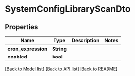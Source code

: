# SystemConfigLibraryScanDto

## Properties

Name | Type | Description | Notes
------------ | ------------- | ------------- | -------------
**cron_expression** | **String** |  | 
**enabled** | **bool** |  | 

[[Back to Model list]](../README.md#documentation-for-models) [[Back to API list]](../README.md#documentation-for-api-endpoints) [[Back to README]](../README.md)


